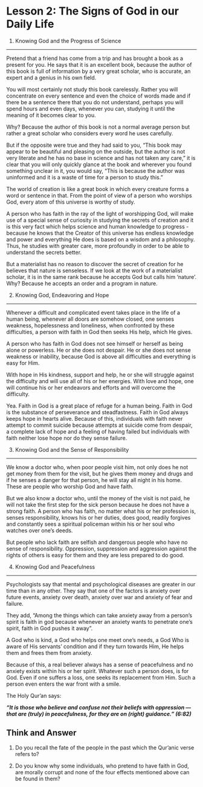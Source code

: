 Lesson 2: The Signs of God in our Daily Life
============================================

1. Knowing God and the Progress of Science
------------------------------------------

Pretend that a friend has come from a trip and has brought a book as a
present for you. He says that it is an excellent book, because the
author of this book is full of information by a very great scholar, who
is accurate, an expert and a genius in his own field.

You will most certainly not study this book carelessly. Rather you will
concentrate on every sentence and even the choice of words made and if
there be a sentence there that you do not understand, perhaps you will
spend hours and even days, whenever you can, studying it until the
meaning of it becomes clear to you.

Why? Because the author of this book is not a normal average person but
rather a great scholar who considers every word he uses carefully.

But if the opposite were true and they had said to you, “This book may
appear to be beautiful and pleasing on the outside, but the author is
not very literate and he has no base in science and has not taken any
care,” it is clear that you will only quickly glance at the book and
wherever you found something unclear in it, you would say, “This is
because the author was uninformed and it is a waste of time for a person
to study this.”

The world of creation is like a great book in which every creature forms
a word or sentence in that. From the point of view of a person who
worships God, every atom of this universe is worthy of study.

A person who has faith in the ray of the light of worshipping God, will
make use of a special sense of curiosity in studying the secrets of
creation and it is this very fact which helps science and human
knowledge to progress - because he knows that the Creator of this
universe has endless knowledge and power and everything He does is based
on a wisdom and a philosophy. Thus, he studies with greater care, more
profoundly in order to be able to understand the secrets better.

But a materialist has no reason to discover the secret of creation for
he believes that nature is senseless. If we look at the work of a
materialist scholar, it is in the same rank because he accepts God but
calls him ‘nature’. Why? Because he accepts an order and a program in
nature.

2. Knowing God, Endeavoring and Hope
------------------------------------

Whenever a difficult and complicated event takes place in the life of a
human being, whenever all doors are somehow closed, one senses weakness,
hopelessness and loneliness, when confronted by these difficulties, a
person with faith in God then seeks His help, which He gives.

A person who has faith in God does not see himself or herself as being
alone or powerless. He or she does not despair. He or she does not sense
weakness or inability, because God is above all difficulties and
everything is easy for Him.

With hope in His kindness, support and help, he or she will struggle
against the difficulty and will use all of his or her energies. With
love and hope, one will continue his or her endeavors and efforts and
will overcome the difficulty.

Yea. Faith in God is a great place of refuge for a human being. Faith in
God is the substance of perseverance and steadfastness. Faith in God
always keeps hope in hearts alive. Because of this, individuals with
faith never attempt to commit suicide because attempts at suicide come
from despair, a complete lack of hope and a feeling of having failed but
individuals with faith neither lose hope nor do they sense failure.

3. Knowing God and the Sense of Responsibility
----------------------------------------------

 We know a doctor who, when poor people visit him, not only does he not
get money from them for the visit, but he gives them money and drugs and
if he senses a danger for that person, he will stay all night in his
home. These are people who worship God and have faith.

But we also know a doctor who, until the money of the visit is not paid,
he will not take the first step for the sick person because he does not
have a strong faith. A person who has faith, no matter what his or her
profession is, senses responsibility, knows his or her duties, does
good, readily forgives and constantly sees a spiritual policeman within
his or her soul who watches over one’s deeds.

But people who lack faith are selfish and dangerous people who have no
sense of responsibility. Oppression, suppression and aggression against
the rights of others is easy for them and they are less prepared to do
good.

4. Knowing God and Peacefulness
-------------------------------

Psychologists say that mental and psychological diseases are greater in
our time than in any other. They say that one of the factors is anxiety
over future events, anxiety over death, anxiety over war and anxiety of
fear and failure.

They add, “Among the things which can take anxiety away from a person’s
spirit is faith in god because whenever an anxiety wants to penetrate
one’s spirit, faith in God pushes it away”.

A God who is kind, a God who helps one meet one’s needs, a God Who is
aware of His servants’ condition and if they turn towards Him, He helps
them and frees them from anxiety.

Because of this, a real believer always has a sense of peacefulness and
no anxiety exists within his or her spirit. Whatever such a person does,
is for God. Even if one suffers a loss, one seeks its replacement from
Him. Such a person even enters the war front with a smile.

The Holy Qur’an says:

***“It is those who believe and confuse not their beliefs with
oppression — that are (truly) in peacefulness, for they are on (right)
guidance.” (6:82)***

Think and Answer
----------------

1. Do you recall the fate of the people in the past which the Qur’anic
verse refers to?

2. Do you know why some individuals, who pretend to have faith in God,
are morally corrupt and none of the four effects mentioned above can be
found in them?


